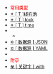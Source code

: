 -  <span style='color:RED'>常用类型</span>
-  [✴ [ T ]线程池](n1.0.0.md)
-  [✴ [ T ] lock](n2.0.0.md)
-  [✴ [ T ] time](n3.0.0.md)
-  -
-  [✡ [ 数据源 ] JSON](s1.0.0.md)
-  [✡ [ 数据源 ] YAML](s2.0.0.md)
-  
-  <span style='color:RED'>附录</span>
-  [☢ [ 关键字 ] with](v1.0.0.md)



